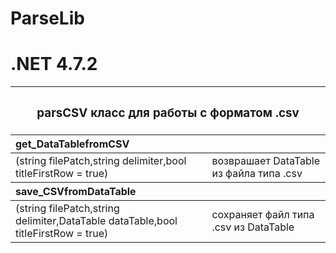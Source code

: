 # ParseLib
# .NET 4.7.2
<table>
 <thead align="center">
  <th colspan = 2><h3>parsCSV класс для работы с форматом .csv</h3></th>
 </thead>
 <thead align="left">
  <th colspan = 2>get_DataTablefromCSV</th>
 </thead>
 <tbody>
  <tr>
   <td>(string filePatch,string delimiter,bool titleFirstRow = true)</td>
   <td>возврашает DataTable из файла типа .csv</td>
  </tr>
 <tbody>
  <thead align="left">
   <th colspan = 2>save_CSVfromDataTable</th>
  </thead>
 <tbody>
  <tr>
   <td>(string filePatch,string delimiter,DataTable dataTable,bool titleFirstRow = true)</td>
   <td>сохраняет файл типа .csv из DataTable</td>
  </tr>
 <tbody>
</table>
